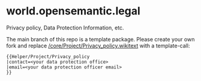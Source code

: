 # world.opensemantic.legal
Privacy policy, Data Protection Information, etc.

The main branch of this repo is a template package.
Please create your own fork and replace [/core/Project/Privacy_policy.wikitext](/core/Project/Privacy_policy.wikitext) with a template-call:

```wikitext
{{Helper/Project/Privacy_policy
|contact=<your data protection office>
|email=<your data protection officer email>
}}
```
